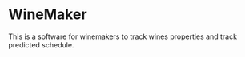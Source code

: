 # WineMaker
This is a software for winemakers to track wines properties and track predicted schedule.
